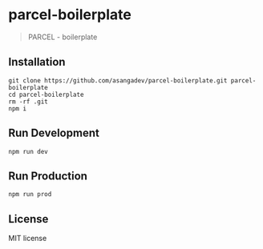 # parcel-boilerplate

> PARCEL - boilerplate

## Installation
```
git clone https://github.com/asangadev/parcel-boilerplate.git parcel-boilerplate
cd parcel-boilerplate
rm -rf .git
npm i
```

## Run Development
```
npm run dev
```

## Run Production
```
npm run prod
```

## License

MIT license
